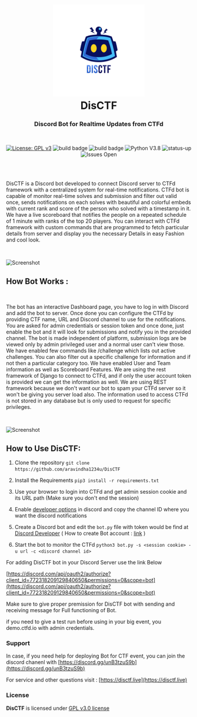<h1 align="center">
<br>
<a href="https://disctf.live"><img src="./images/logo_circle.png" alt="Logo" width="250px" height="250px"></a>
<br>
DisCTF
</h1>
<h3 align="center">Discord Bot for Realtime Updates from CTFd</h3>
<br>
<p align="center">
<a href="https://www.gnu.org/licenses/gpl-3.0"><img src="https://img.shields.io/badge/License-GPLv3-blue.svg" alt="License: GPL v3"></a>
<img src="https://img.shields.io/badge/build-passed-brightgreen" alt="build badge">
<img src="https://img.shields.io/badge/dependencies-up%20to%20date-066da5" alt="build badge">
<img src="https://img.shields.io/badge/python-v3.7-blue" alt="Python V3.8">
<img src="https://img.shields.io/badge/Status-up-brightgreen" alt="status-up">
<img src="https://img.shields.io/badge/issues-open-yellow" alt="Issues Open">
</p>
<br><br>

DisCTF is a Discord bot developed to connect Discord server to CTFd framework with a centralized system for real-time notifications. CTFd bot is capable of monitor real-time solves and submission and filter out valid once, sends notifications on each solves with beautiful and colorful embeds with current rank and score of the person who solved with a timestamp in it. We have a live scoreboard that notifies the people on a repeated schedule of 1 minute with ranks of the top 20 players. You can interact with CTFd framework with custom commands that are programmed to fetch particular details from server and display you the necessary Details in easy Fashion and cool look.

<br>

![Screenshot](https://aravindha1234u.github.io/DiscCTF/static/images/intro2.png)

## How Bot Works :
<br>

The bot has an interactive Dashboard page, you have to log in with Discord and add the bot to server. Once done you can configure the CTFd by providing CTF name, URL and Discord channel to use for the notifications. You are asked for admin credentials or session token and once done, just enable the bot and it will look for submissions and notify you in the provided channel. The bot is made independent of platform, submission logs are be viewed only by admin privileged user and a normal user can't view those. We have enabled few commands like /challenge which lists out active challenges. You can also filter out a specific challenge for information and if not then a particular category too. We have enabled User and Team information as well as Scoreboard Features. We are using the rest framework of Django to connect to CTFd, and if only the user account token is provided we can get the information as well. We are using REST framework because we don't want our bot to spam your CTFd server so it won't be giving you server load also. The information used to access CTFd is not stored in any database but is only used to request for specific privileges.

<br>

![Screenshot](https://aravindha1234u.github.io/assets/img/portfolio/bot1.png)

## How to Use DisCTF:

1. Clone the repository `git clone https://github.com/aravindha1234u/DisCTF`

2. Install the Requirements `pip3 install -r requirements.txt`

3. Use your browser to login into CTFd and get admin session cookie and its URL path (Make sure you don't end the session)

4. Enable [developer options](https://support.discord.com/hc/en-us/articles/206346498-Where-can-I-find-my-User-Server-Message-ID-) in discord and copy the channel ID where you want the discord notifications

5. Create a Discord bot and edit the `bot.py` file with token would be find at [Discord Developer](https://discord.com/developers/applications) ( How to create Bot account : [link](https://discordpy.readthedocs.io/en/latest/discord.html) )

6. Start the bot to monitor the CTFd `python3 bot.py -s <session cookie> -u url -c <discord channel id>`

For adding DisCTF bot in your Discord Server use the link Below

[https://discord.com/api/oauth2/authorize?client_id=772318209129840650&permissions=0&scope=bot](https://discord.com/api/oauth2/authorize?client_id=772318209129840650&permissions=0&scope=bot)

Make sure to give proper premission for DisCTF bot with sending and receiving message for Full functioning of Bot.

if you need to give a test run before using in your big event, you demo.ctfd.io with admin credentials. 

### Support

In case, if you need help for deploying Bot for CTF event, you can join the discord chanenl with [https://discord.gg/unB3tzuS9b](https://discord.gg/unB3tzuS9b)

For service and other questions visit : [https://disctf.live](https://disctf.live)

### License

**DisCTF** is licensed under [GPL v3.0 license](https://www.gnu.org/licenses/gpl-3.0.en.html)
